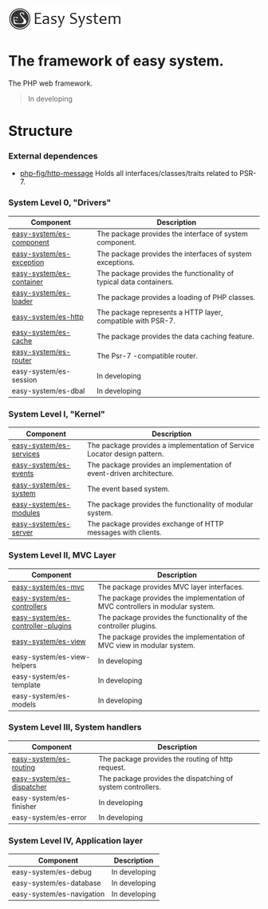 ![Logo](data/es-logo.png?raw=true)

The framework of easy system.
=============================
The PHP web framework.

>In developing

Structure
=========


### External dependences
- [php-fig/http-message](https://github.com/php-fig/http-message)
  Holds all interfaces/classes/traits related to PSR-7.

### System Level 0, "Drivers"

| Component | Description |
| --- | --- |
| [easy-system/es-component](https://github.com/easy-system/es-component) | The package provides the interface of system component. |
| [easy-system/es-exception](https://github.com/easy-system/es-exception) | The package provides the interfaces of system exceptions. |
| [easy-system/es-container](https://github.com/easy-system/es-container) | The package provides the functionality of typical data containers. |
| [easy-system/es-loader](https://github.com/easy-system/es-loader)       | The package provides a loading of PHP classes. |
| [easy-system/es-http](https://github.com/easy-system/es-http)           | The package represents a HTTP layer, compatible with PSR-7. |
| [easy-system/es-cache](https://github.com/easy-system/es-cache)         | The package provides the data caching feature. |
| [easy-system/es-router](https://github.com/easy-system/es-router)       | The Psr-7 -compatible router. |
| easy-system/es-session | In developing |
| easy-system/es-dbal    | In developing |

### System Level I, "Kernel"

| Component | Description |
| --- | --- |
| [easy-system/es-services](https://github.com/easy-system/es-services) | The package provides a implementation of Service Locator design pattern. |
| [easy-system/es-events](https://github.com/easy-system/es-events)     | The package provides an implementation of event-driven architecture. |
| [easy-system/es-system](https://github.com/easy-system/es-system)     | The event based system. |
| [easy-system/es-modules](https://github.com/easy-system/es-modules)   | The package provides the functionality of modular system. |
| [easy-system/es-server](https://github.com/easy-system/es-server)     | The package provides exchange of HTTP messages with clients. |

### System Level II, MVC Layer

| Component | Description |
| --- | --- |
| [easy-system/es-mvc](https://github.com/easy-system/es-modules)                           | The package provides MVC layer interfaces. |
| [easy-system/es-controllers](https://github.com/easy-system/es-controllers)               | The package provides the implementation of MVC controllers in modular system. |
| [easy-system/es-controller-plugins](https://github.com/easy-system/es-controller-plugins) | The package provides the functionality of the controller plugins.
| [easy-system/es-view](https://github.com/easy-system/es-view)                             | The package provides the implementation of MVC view in modular system. |
| easy-system/es-view-helpers | In developing
| easy-system/es-template     | In developing
| easy-system/es-models       | In developing

### System Level III, System handlers

| Component | Description |
| --- | --- |
| [easy-system/es-routing](https://github.com/easy-system/es-routing)       | The package provides the routing of http request. |
| [easy-system/es-dispatcher](https://github.com/easy-system/es-dispatcher) | The package provides the dispatching of system controllers. |
| easy-system/es-finisher | In developing |
| easy-system/es-error    | In developing |

### System Level IV, Application layer

| Component | Description |
| --- | --- |
| easy-system/es-debug      | In developing |
| easy-system/es-database   | In developing |
| easy-system/es-navigation | In developing |

